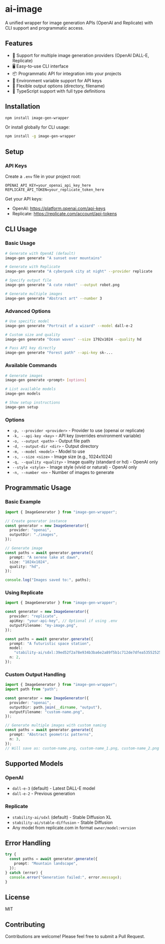# ai-image

A unified wrapper for image generation APIs (OpenAI and Replicate) with CLI support and programmatic access.

## Features

- 🎨 Support for multiple image generation providers (OpenAI DALL-E, Replicate)
- 🖥️ Easy-to-use CLI interface
- 📦 Programmatic API for integration into your projects
- 🔐 Environment variable support for API keys
- 📁 Flexible output options (directory, filename)
- 🎯 TypeScript support with full type definitions

## Installation

```bash
npm install image-gen-wrapper
```

Or install globally for CLI usage:

```bash
npm install -g image-gen-wrapper
```

## Setup

### API Keys

Create a `.env` file in your project root:

```env
OPENAI_API_KEY=your_openai_api_key_here
REPLICATE_API_TOKEN=your_replicate_token_here
```

Get your API keys:

- OpenAI: https://platform.openai.com/api-keys
- Replicate: https://replicate.com/account/api-tokens

## CLI Usage

### Basic Usage

```bash
# Generate with OpenAI (default)
image-gen generate "A sunset over mountains"

# Generate with Replicate
image-gen generate "A cyberpunk city at night" --provider replicate

# Specify output file
image-gen generate "A cute robot" --output robot.png

# Generate multiple images
image-gen generate "Abstract art" --number 3
```

### Advanced Options

```bash
# Use specific model
image-gen generate "Portrait of a wizard" --model dall-e-2

# Custom size and quality
image-gen generate "Ocean waves" --size 1792x1024 --quality hd

# Pass API key directly
image-gen generate "Forest path" --api-key sk-...
```

### Available Commands

```bash
# Generate images
image-gen generate <prompt> [options]

# List available models
image-gen models

# Show setup instructions
image-gen setup
```

### Options

- `-p, --provider <provider>` - Provider to use (openai or replicate)
- `-k, --api-key <key>` - API key (overrides environment variable)
- `-o, --output <path>` - Output file path
- `-d, --output-dir <dir>` - Output directory
- `-m, --model <model>` - Model to use
- `-s, --size <size>` - Image size (e.g., 1024x1024)
- `-q, --quality <quality>` - Image quality (standard or hd) - OpenAI only
- `--style <style>` - Image style (vivid or natural) - OpenAI only
- `-n, --number <n>` - Number of images to generate

## Programmatic Usage

### Basic Example

```typescript
import { ImageGenerator } from "image-gen-wrapper";

// Create generator instance
const generator = new ImageGenerator({
  provider: "openai",
  outputDir: "./images",
});

// Generate image
const paths = await generator.generate({
  prompt: "A serene lake at dawn",
  size: "1024x1024",
  quality: "hd",
});

console.log("Images saved to:", paths);
```

### Using Replicate

```typescript
import { ImageGenerator } from "image-gen-wrapper";

const generator = new ImageGenerator({
  provider: "replicate",
  apiKey: "your-api-key", // Optional if using .env
  outputFilename: "my-image.png",
});

const paths = await generator.generate({
  prompt: "A futuristic space station",
  model:
    "stability-ai/sdxl:39ed52f2a78e934b3ba6e2a89f5b1c712de7dfea535525255b1aa35c5565e08b",
  n: 2,
});
```

### Custom Output Handling

```typescript
import { ImageGenerator } from "image-gen-wrapper";
import path from "path";

const generator = new ImageGenerator({
  provider: "openai",
  outputDir: path.join(__dirname, "output"),
  outputFilename: "custom-name.png",
});

// Generate multiple images with custom naming
const paths = await generator.generate({
  prompt: "Abstract geometric patterns",
  n: 3,
});
// Will save as: custom-name.png, custom-name_1.png, custom-name_2.png
```

## Supported Models

### OpenAI

- `dall-e-3` (default) - Latest DALL-E model
- `dall-e-2` - Previous generation

### Replicate

- `stability-ai/sdxl` (default) - Stable Diffusion XL
- `stability-ai/stable-diffusion` - Stable Diffusion
- Any model from replicate.com in format `owner/model:version`

## Error Handling

```typescript
try {
  const paths = await generator.generate({
    prompt: "Mountain landscape",
  });
} catch (error) {
  console.error("Generation failed:", error.message);
}
```

## License

MIT

## Contributing

Contributions are welcome! Please feel free to submit a Pull Request.
